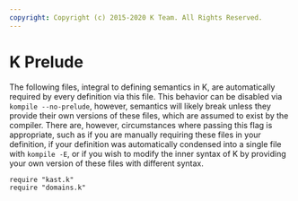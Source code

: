 ```yaml
---
copyright: Copyright (c) 2015-2020 K Team. All Rights Reserved.
---
```


K Prelude
=========

The following files, integral to defining semantics in K, are automatically
required by every definition via this file. This behavior can be disabled
via `kompile --no-prelude`, however, semantics will likely break unless
they provide their own versions of these files, which are assumed to exist
by the compiler. There are, however, circumstances where passing this flag is
appropriate, such as if you are manually requiring these files in your
definition, if your definition was automatically condensed into a single file
with `kompile -E`, or if you wish to modify the inner syntax of K by providing
your own version of these files with different syntax.

```k
require "kast.k"
require "domains.k"
```
